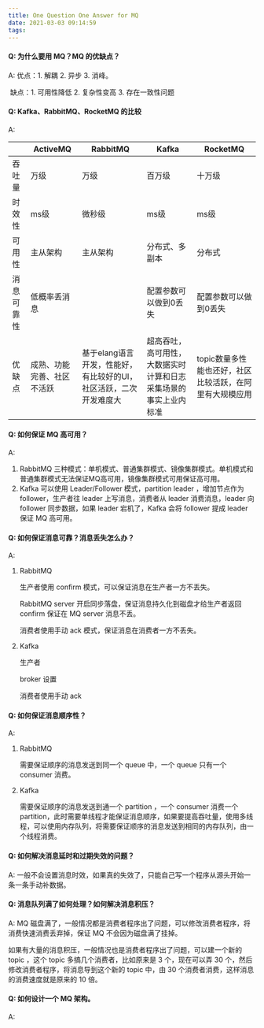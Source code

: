 ```yaml
---
title: One Question One Answer for MQ
date: 2021-03-03 09:14:59
tags:
---
```




#### Q: 为什么要用 MQ？MQ 的优缺点？

A: 优点：1. 解耦 2. 异步 3. 消峰。

​     缺点：1. 可用性降低 2. 复杂性变高 3. 存在一致性问题



#### Q: Kafka、RabbitMQ、RocketMQ 的比较 

A: 

|            | ActiveMQ                   | RabbitMQ                                                     | Kafka                                                        | RocketMQ                                                |
| ---------- | -------------------------- | ------------------------------------------------------------ | ------------------------------------------------------------ | ------------------------------------------------------- |
| 吞吐量     | 万级                       | 万级                                                         | 百万级                                                       | 十万级                                                  |
| 时效性     | ms级                       | 微秒级                                                       | ms级                                                         | ms级                                                    |
| 可用性     | 主从架构                   | 主从架构                                                     | 分布式、多副本                                               | 分布式                                                  |
| 消息可靠性 | 低概率丢消息               |                                                              | 配置参数可以做到0丢失                                        | 配置参数可以做到0丢失                                   |
| 优缺点     | 成熟、功能完善、社区不活跃 | 基于elang语言开发，性能好，有比较好的UI，社区活跃，二次开发难度大 | 超高吞吐，高可用性，大数据实时计算和日志采集场景的事实上业内标准 | topic数量多性能也还好，社区比较活跃，在阿里有大规模应用 |

#### Q: 如何保证 MQ 高可用？

A: 

1. RabbitMQ 三种模式：单机模式、普通集群模式、镜像集群模式。单机模式和普通集群模式无法保证MQ高可用，镜像集群模式可用保证高可用。
2. Kafka 可以使用 Leader/Follower 模式，partition leader ，增加节点作为 follower，生产者往 leader 上写消息，消费者从 leader 消费消息，leader 向 follower 同步数据，如果 leader 宕机了，Kafka 会将 follower 提成 leader 保证 MQ 高可用。



#### Q: 如何保证消息可靠？消息丢失怎么办？

A: 

1. RabbitMQ 

   生产者使用 confirm 模式，可以保证消息在生产者一方不丢失。

   RabbitMQ server 开启同步落盘，保证消息持久化到磁盘才给生产者返回 confirm 保证在 MQ server 消息不丢。

   消费者使用手动 ack 模式，保证消息在消费者一方不丢失。

2. Kafka 

   生产者

   broker 设置

   消费者使用手动 ack 



#### Q: 如何保证消息顺序性？ 

A: 

1. RabbitMQ

   需要保证顺序的消息发送到同一个 queue 中，一个 queue 只有一个 consumer 消费。

2. Kafka

   需要保证顺序的消息发送到通一个 partition ，一个 consumer 消费一个 partition，此时需要单线程才能保证消息顺序，如果要提高吞吐量，使用多线程，可以使用内存队列，将需要保证顺序的消息发送到相同的内存队列，由一个线程消费。



#### Q: 如何解决消息延时和过期失效的问题？ 

A:  一般不会设置消息时效，如果真的失效了，只能自己写一个程序从源头开始一条一条手动补数据。



#### Q: 消息队列满了如何处理？如何解决消息积压？

A:  MQ 磁盘满了，一般情况都是消费者程序出了问题，可以修改消费者程序，将消费快速消费丢弃掉，保证 MQ 不会因为磁盘满了挂掉。

如果有大量的消息积压，一般情况也是消费者程序出了问题，可以建一个新的 topic ，这个 topic 多搞几个消费者，比如原来是 3 个，现在可以弄 30 个，然后修改消费者程序，将消息导到这个新的 topic 中，由 30 个消费者消费，这样消息的消费速度就是原来的 10 倍。



#### Q: 如何设计一个 MQ 架构。

A: 